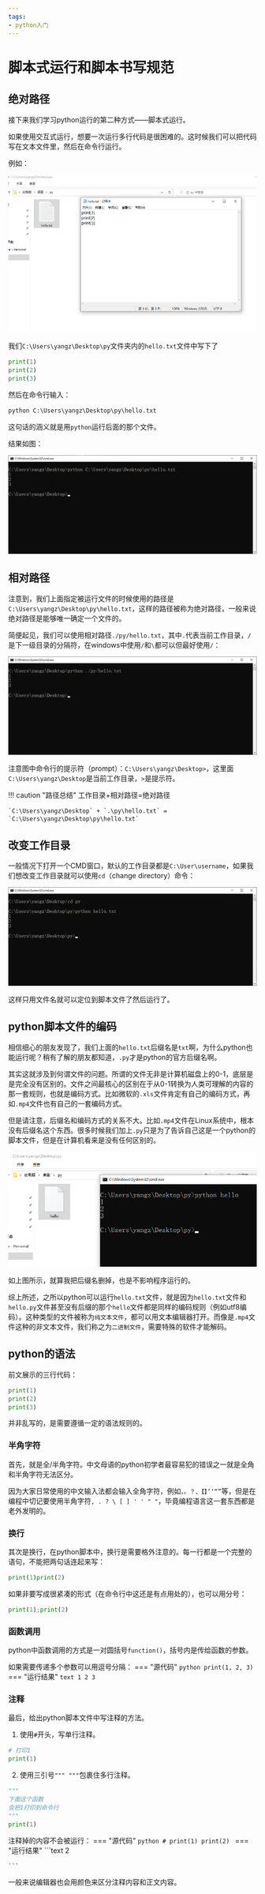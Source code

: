 ```yaml
---
tags:
- python入门
---
```


# 脚本式运行和脚本书写规范
## 绝对路径
接下来我们学习python运行的第二种方式——脚本式运行。

如果使用交互式运行，想要一次运行多行代码是很困难的。这时候我们可以把代码写在文本文件里，然后在命令行运行。

例如：

![image-20230115163436565](assets/image-20230115163436565.png)

我们`C:\Users\yangz\Desktop\py`文件夹内的`hello.txt`文件中写下了
```python
print(1)
print(2)
print(3)
```
然后在命令行输入：
```cmd
python C:\Users\yangz\Desktop\py\hello.txt
```
这句话的涵义就是用`python`运行后面的那个文件。

结果如图：

![image-20230115163645446](assets/image-20230115163645446.png)
## 相对路径
注意到，我们上面指定被运行文件的时候使用的路径是`C:\Users\yangz\Desktop\py\hello.txt`，这样的路径被称为绝对路径，一般来说绝对路径是能够唯一确定一个文件的。

简便起见，我们可以使用相对路径`./py/hello.txt`，其中`.`代表当前工作目录，`/`是下一级目录的分隔符，在windows中使用`/`和`\`都可以但最好使用`/`：

![image-20230115163955018](assets/image-20230115163955018.png)

注意图中命令行的提示符（prompt）：`C:\Users\yangz\Desktop>`，这里面`C:\Users\yangz\Desktop`是当前工作目录，`>`是提示符。

!!! caution "路径总结"
    工作目录+相对路径=绝对路径
    
    `C:\Users\yangz\Desktop` + `.\py\hello.txt` = `C:\Users\yangz\Desktop\py\hello.txt`

## 改变工作目录
一般情况下打开一个CMD窗口，默认的工作目录都是`C:\User\username`，如果我们想改变工作目录就可以使用`cd`（change directory）命令：

![image-20230115164543807](assets/image-20230115164543807.png)

这样只用文件名就可以定位到脚本文件了然后运行了。

## python脚本文件的编码
相信细心的朋友发现了，我们上面的`hello.txt`后缀名是`txt`啊，为什么python也能运行呢？稍有了解的朋友都知道，`.py`才是python的官方后缀名啊。

其实这就涉及到何谓文件的问题。所谓的文件无非是计算机磁盘上的0-1，底层是是完全没有区别的。文件之间最核心的区别在于从0-1转换为人类可理解的内容的那一套规则，也就是编码方式。比如微软的`.xls`文件肯定有自己的编码方式，再如`.mp4`文件也有自己的一套编码方式。

但是请注意，后缀名和编码方式的关系不大。比如`.mp4`文件在Linux系统中，根本没有后缀名这个东西。很多时候我们加上`.py`只是为了告诉自己这是一个python的脚本文件，但是在计算机看来是没有任何区别的。

![image-20230115165858224](assets/image-20230115165858224.png)

如上图所示，就算我把后缀名删掉，也是不影响程序运行的。

综上所述，之所以python可以运行`hello.txt`文件，就是因为`hello.txt`文件和`hello.py`文件甚至没有后缀的那个`hello`文件都是同样的编码规则（例如utf8编码）。这种类型的文件被称为`纯文本文件`，都可以用文本编辑器打开。而像是`.mp4`文件这种的非文本文件，我们称之为`二进制文件`，需要特殊的软件才能解码。

## python的语法
前文展示的三行代码：
```python
print(1)
print(2)
print(3)
```
并非乱写的，是需要遵循一定的语法规则的。
### 半角字符
首先，就是全/半角字符。中文母语的python初学者最容易犯的错误之一就是全角和半角字符无法区分。

因为大家日常使用的中文输入法都会输入全角字符，例如`，。？、【】’‘“”`等，但是在编程中切记要使用半角字符`, . ? \ [ ] ' ' " "`，毕竟编程语言这一套东西都是老外发明的。
### 换行
其次是换行，在python脚本中，换行是需要格外注意的。每一行都是一个完整的语句，不能把两句话连起来写：
```python title="错误示范"
print(1)print(2)
```
如果非要写成很紧凑的形式（在命令行中这还是有点用处的），也可以用分号：
```python title="正确示范"
print(1);print(2)
```
### 函数调用
python中函数调用的方式是一对圆括号`function()`，括号内是传给函数的参数。

如果需要传递多个参数可以用逗号分隔：
=== "源代码"
    ```python
    print(1, 2, 3)
    ```
=== "运行结果"
    ```text
    1 2 3
    ```
### 注释
最后，给出python脚本文件中写注释的方法。

1. 使用`#`开头，写单行注释。
```python title="单行"
# 打印1
print(1)
```
2. 使用三引号`""" """`包裹住多行注释。
```python title="多行"
"""
下面这个函数
会把1打印到命令行
"""
print(1)
```
注释掉的内容不会被运行：
=== "源代码"
    ```python
    # print(1)
    print(2)
    ```
=== "运行结果"
    ```text
    2

    ```
一般来说编辑器也会用颜色来区分注释内容和正文内容。